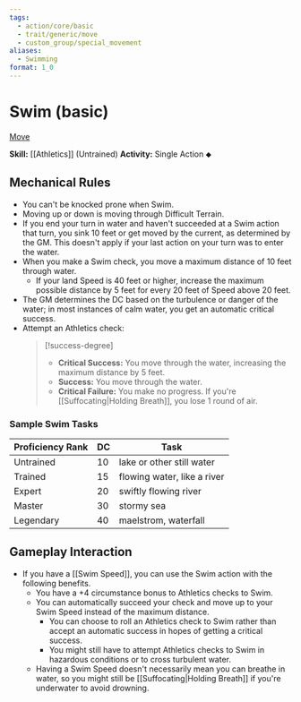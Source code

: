 ```yaml
---
tags:
  - action/core/basic
  - trait/generic/move
  - custom_group/special_movement
aliases:
  - Swimming
format: 1_0
---
```

# Swim (basic) [](#Actions "Single Action")

[Move](Move.md "General Trait")

**Skill:** [[Athletics]] (Untrained)
**Activity:** Single Action ⬥

## Mechanical Rules

- You can't be knocked prone when Swim.
- Moving up or down is moving through Difficult Terrain.
- If you end your turn in water and haven't succeeded at a Swim action that turn, you sink 10 feet or get moved by the current, as determined by the GM. This doesn't apply if your last action on your turn was to enter the water.  
- When you make a Swim check, you move a maximum distance of 10 feet through water. 
	- If your land Speed is 40 feet or higher, increase the maximum possible distance by 5 feet for every 20 feet of Speed above 20 feet.  
- The GM determines the DC based on the turbulence or danger of the water; in most instances of calm water, you get an automatic critical success.
- Attempt an Athletics check:
  > [!success-degree]
  > - **Critical Success:** You move through the water, increasing the maximum distance by 5 feet.  
  > - **Success:** You move through the water.  
  > - **Critical Failure:** You make no progress. If you're [[Suffocating|Holding Breath]], you lose 1 round of air.

### Sample Swim Tasks

| **Proficiency Rank** | **DC** | Task                        |
| -------------------- | ------ | --------------------------- |
| Untrained            | 10     | lake or other still water   |
| Trained              | 15     | flowing water, like a river |
| Expert               | 20     | swiftly flowing river       |
| Master               | 30     | stormy sea                  |
| Legendary            | 40     | maelstrom, waterfall        |

## Gameplay Interaction

- If you have a [[Swim Speed]], you can use the Swim action with the following benefits.
	- You have a +4 circumstance bonus to Athletics checks to Swim.
	- You can automatically succeed your check and move up to your Swim Speed instead of the maximum distance.
		- You can choose to roll an Athletics check to Swim rather than accept an automatic success in hopes of getting a critical success. 
		- You might still have to attempt Athletics checks to Swim in hazardous conditions or to cross turbulent water.
	- Having a Swim Speed doesn't necessarily mean you can breathe in water, so you might still be [[Suffocating|Holding Breath]] if you're underwater to avoid drowning.
